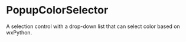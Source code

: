 PopupColorSelector
==================

A selection control with a drop-down list that can select color based on wxPython.
